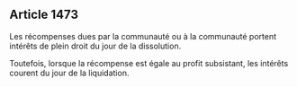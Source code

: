 Article 1473
----
Les récompenses dues par la communauté ou à la communauté portent intérêts de
plein droit du jour de la dissolution.

Toutefois, lorsque la récompense est égale au profit subsistant, les intérêts
courent du jour de la liquidation.
